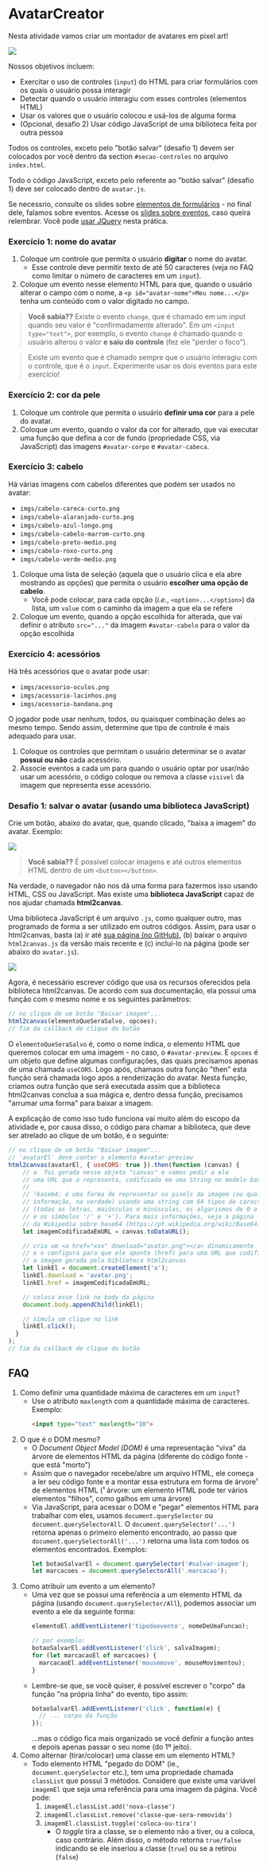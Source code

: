 # AvatarCreator

Nesta atividade vamos criar um montador de avatares em pixel art!

![](docs/resultado-final.png)

Nossos objetivos incluem:

- Exercitar o uso de controles (`input`) do HTML para criar
formulários com os quais o usuário possa interagir
- Detectar quando o usuário interagiu com esses controles (elementos HTML)
- Usar os valores que o usuário colocou e usá-los de alguma forma
- (Opcional, desafio 2) Usar código JavaScript de uma biblioteca feita
  por outra pessoa

Todos os controles, exceto pelo "botão salvar" (desafio 1) devem ser
colocados por você dentro da section `#secao-controles` no arquivo `index.html`.

Todo o código JavaScript, exceto pelo referente ao "botão salvar" (desafio 1)
deve ser colocado dentro de `avatar.js`.

Se necessrio, consulte os slides sobre [elementos de formulários](https://daniel-hasan.github.io/cefet-web-grad/classes/html5) - no final dele, falamos sobre eventos. Acesse os [slides sobre eventos](https://daniel-hasan.github.io/cefet-web-grad/classes/js2), caso queira relembrar. Você pode [usar JQuery](https://daniel-hasan.github.io/cefet-web-grad/classes/js4/) nesta prática.

### Exercício 1: nome do avatar

1. Coloque um controle que permita o usuário **digitar** o nome do avatar.
   - Esse controle deve permitir texto de até 50 caracteres (veja no FAQ
     como limitar o número de caracteres em um `input`).
1. Coloque um evento nesse elemento HTML para que, quando o usuário alterar o
   campo com o nome, a `<p id="avatar-nome">Meu nome...</p>` tenha um
   conteúdo com o valor digitado no campo.

> **Você sabia??**
> Existe o evento `change`, que é chamado em um input quando seu valor é
> "confirmadamente alterado". Em um `<input type="text">`, por exemplo,
> o evento `change` é chamado quando o usuário alterou o valor **e saiu do**
> **controle** (fez ele "perder o foco").

> Existe um evento que é chamado sempre que o usuário interagiu com o controle,
> que é o `input`. Experimente usar os dois eventos para este exercício!

### Exercício 2: cor da pele

1. Coloque um controle que permita o usuário **definir uma cor** para a
   pele do avatar.
1. Coloque um evento, quando o valor da cor for alterado, que vai executar uma
   função que defina a cor de fundo (propriedade CSS, via JavaScript)
   das imagens `#avatar-corpo` e `#avatar-cabeca`.

### Exercício 3: cabelo

Há várias imagens com cabelos diferentes que podem ser usados no avatar:

- `imgs/cabelo-careca-curto.png`
- `imgs/cabelo-alaranjado-curto.png`
- `imgs/cabelo-azul-longo.png`
- `imgs/cabelo-cabelo-marrom-curto.png`
- `imgs/cabelo-preto-medio.png`
- `imgs/cabelo-roxo-curto.png`
- `imgs/cabelo-verde-medio.png`


1. Coloque uma lista de seleção (aquela que o usuário clica e ela abre
   mostrando as opções) que permita o usuário **escolher uma opção de cabelo**.
   - Você pode colocar, para cada opção (_i.e._, `<option>...</option>`)
     da lista, um `value` com o caminho da imagem a que ela se refere
1. Coloque um evento, quando a opção escolhida for alterada, que vai
   definir o atributo `src="..."` da imagem `#avatar-cabelo` para o valor
   da opção escolhida

<!-- ### Desafio 1: expressão facial

Há três imagens com expressões faciais (olhos, sobrancelhas, nariz e boca):

- `imgs/expressao-marota.png`
- `imgs/expressao-chatao.png`
- `imgs/expressao-pessoa-invisivel.png`

1. Use controles de "radio" com os quais o usuário pode escolher apenas
   uma opção -->

### Exercício 4: acessórios

Há três acessórios que o avatar pode usar:

- `imgs/acessorio-oculos.png`
- `imgs/acessorio-lacinhos.png`
- `imgs/acessorio-bandana.png`

O jogador pode usar nenhum, todos, ou quaisquer combinação deles ao mesmo
tempo. Sendo assim, determine que tipo de controle é mais adequado para usar.

1. Coloque os controles que permitam o usuário determinar se o avatar **possui
   ou não** cada acessório.
1. Associe eventos a cada um para quando o usuário optar por usar/não usar
   um acessório, o código coloque ou remova a classe `visivel` da imagem
   que representa esse acessório.

### Desafio 1: salvar o avatar (usando uma biblioteca JavaScript)

Crie um botão, abaixo do avatar, que, quando clicado, "baixa a imagem"
do avatar. Exemplo:

![](docs/botao-exemplo.png)

> **Você sabia??**
> É possível colocar imagens e até outros
> elementos HTML dentro de um `<button></button>`.

Na verdade, o navegador não nos dá uma forma para fazermos isso usando HTML,
CSS ou JavaScript. Mas existe uma **biblioteca JavaScript** capaz de
nos ajudar chamada **html2canvas**.

Uma biblioteca JavaScript é um arquivo `.js`, como qualquer outro, mas
programado de forma a ser utilizado em outros códigos. Assim, para usar o
html2canvas, basta (a) ir até [sua página (no GitHub)][html2canvas], (b)
baixar o arquivo `html2canvas.js` da versão mais recente e (c) incluí-lo
na página (pode ser abaixo do `avatar.js`).

![](docs/baixando-html2canvas.png)

Agora, é necessário escrever código que usa os recursos oferecidos pela
biblioteca html2canvas. De acordo com sua documentação, ela possui uma função
com o mesmo nome e os seguintes parâmetros:

```js
// no clique de um botão "Baixar imagem"...
html2canvas(elementoQueSeraSalvo, opcoes);
// fim da callback de clique do botão
```

O `elementoQueSeraSalvo` é, como o nome indica, o elemento HTML que queremos
colocar em uma imagem - no caso, o `#avatar-preview`. E `opcoes` é um
objeto que define algumas configurações, das quais precisamos apenas de uma
chamada `useCORS`. Logo após, chamaos outra função "then" esta função será chamada
logo após a renderização do avatar. Nesta função, criamos outra função que será executada assim
que a biblioteca html2canvas conclua a sua mágica e, dentro dessa função,
precisamos "arrumar uma forma" para baixar a imagem.

A explicação de como isso tudo funciona vai muito além do escopo da
atividade e, por causa disso, o código para chamar a biblioteca, que deve
ser atrelado ao clique de um botão, é o seguinte:

```js
// no clique de um botão "Baixar imagem"...
// 'avatarEl' deve conter o elemento #avatar-preview
html2canvas(avatarEl, { useCORS: true }).then(function (canvas) {
    // a  foi gerada nesse objeto "canvas" e vamos pedir a ele
    // uma URL que a representa, codificada em uma String no modelo base64¹
    //
    // ¹base64: é uma forma de representar os pixels da imagem (ou qualquer
    // informação, na verdade) usando uma string com 64 tipos de caracteres
    // (todas as letras, maiúsculas e minúsculas, os algarismos de 0 a 9
    // e os símbolos '/' e '+'). Para mais informações, veja a página
    // da Wikipedia sobre base64 (https://pt.wikipedia.org/wiki/Base64)
    let imagemCodificadaEmURL = canvas.toDataURL();

    // cria um <a href="xxx" download="avatar.png"></a> dinamicamente
    // e o configura para que ele aponte (href) para uma URL que codifica
    // a imagem gerada pela biblioteca html2canvas
    let linkEl = document.createElement('a');
    linkEl.download = 'avatar.png';
    linkEl.href = imagemCodificadaEmURL;

    // coloca esse link no body da página
    document.body.appendChild(linkEl);

    // simula um clique no link
    linkEl.click();
  }
);
// fim da callback de clique do botão
```

## FAQ

1. Como definir uma quantidade máxima de caracteres em um `input`?
   - Use o atributo `maxlength` com a quantidade máxima de caracteres. Exemplo:
     ```html
     <input type="text" maxlength="10">
     ```
1. O que é o DOM mesmo?
   - O _Document Object Model (DOM)_ é uma representação "viva" da árvore de
     elementos HTML da página (diferente do código fonte - que está "morto")
   - Assim que o navegador recebe/abre um arquivo HTML, ele começa a ler seu
     código fonte e a montar essa estrutura em forma de árvore¹ de elementos
     HTML (¹ árvore: um elemento HTML pode ter vários elementos "filhos",
     como galhos em uma árvore)
   - Via JavaScript, para acessar o DOM e "pegar" elementos HTML para trabalhar
     com eles, usamos `document.querySelector` ou `document.querySelectorAll`.
     O `document.querySelector('...')` retorna apenas o primeiro elemento
     encontrado, ao passo que `document.querySelectorAll('...')` retorna uma
     lista com todos os elementos encontrados. Exemplos:
     ```js
     let botaoSalvarEl = document.querySelector('#salvar-imagem');
     let marcacoes = document.querySelectorAll('.marcacao');
     ```
1. Como atribuir um evento a um elemento?
   - Uma vez que se possui uma referência a um elemento HTML da página
     (usando `document.querySelector/All`), podemos associar um evento a ele
     da seguinte forma:
     ```js
     elementoEl.addEventListener('tipodoevento', nomeDeUmaFuncao);

     // por exemplo:
     botaoSalvarEl.addEventListener('click', salvaImagem);
     for (let marcacaoEl of marcacoes) {
       marcacaoEl.addEventListener('mousemove', mouseMovimentou);
     }
     ```
   - Lembre-se que, se você quiser, é possível escrever o "corpo" da função
     "na própria linha" do evento, tipo assim:
     ```js
     botaoSalvarEl.addEventListener('click', function(e) {
       // ... corpo da função
     });
     ```
     ...mas o código fica mais organizado se você definir a função antes e
     depois apenas passar o seu nome (do 1º jeito).     
1. Como alternar (tirar/colocar) uma classe em um elemento HTML?
   - Todo elemento HTML "pegado do DOM" (ie., `document.querySelector` etc.),
     tem uma propriedade chamada `classList` que possui 3 métodos. Considere
     que existe uma variável `imagemEl` que seja uma referência para uma imagem
     da página. Você pode:
     1. `imagemEl.classList.add('nova-classe')`
     1. `imagemEl.classList.remove('classe-que-sera-removida')`
     1. `imagemEl.classList.toggle('coloca-ou-tira')`
        - O _toggle_ tira a classe, se o elemento não a tiver, ou a coloca,
          caso contrário. Além disso, o método retorna `true/false` indicando
          se ele inseriou a classe (`true`) ou se a retirou (`false`)


[html2canvas]: https://github.com/niklasvh/html2canvas/releases
